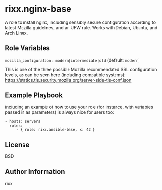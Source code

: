 rixx.nginx-base
===============

A role to install nginx, including sensibly secure configuration according to latest Mozilla guidelines, and an UFW
rule. Works with Debian, Ubuntu, and Arch Linux.


Role Variables
--------------

``mozilla_configuration: modern|intermediate|old`` (default: ``modern``)

This is one of the three possible Mozilla recommendated SSL configuration levels, as can be seen here (including
compatible systems): https://statics.tls.security.mozilla.org/server-side-tls-conf.json



Example Playbook
----------------

Including an example of how to use your role (for instance, with variables passed in as parameters) is always nice for users too:

    - hosts: servers
      roles:
         - { role: rixx.ansible-base, x: 42 }

License
-------

BSD

Author Information
------------------

rixx <r at rixx.de>
